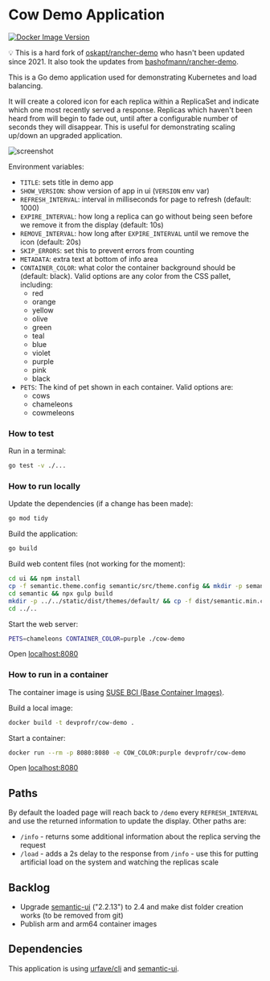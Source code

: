 # Cow Demo Application

[![Docker Image Version](https://img.shields.io/docker/v/devprofr/cow-demo?label=Docker)](https://hub.docker.com/r/devprofr/cow-demo)

💡 This is a hard fork of [oskapt/rancher-demo](https://github.com/oskapt/rancher-demo) who hasn't been updated since 2021.
It also took the updates from [bashofmann/rancher-demo](https://github.com/bashofmann/rancher-demo).

This is a Go demo application used for demonstrating Kubernetes and load balancing.

It will create a colored icon for each replica within a ReplicaSet and indicate which one most recently served a response.
Replicas which haven't been heard from will begin to fade out, until after a configurable number of seconds they will disappear.
This is useful for demonstrating scaling up/down an upgraded application.

![screenshot](screenshot.png)

Environment variables:

- `TITLE`: sets title in demo app
- `SHOW_VERSION`: show version of app in ui (`VERSION` env var)
- `REFRESH_INTERVAL`: interval in milliseconds for page to refresh (default: 1000)
- `EXPIRE_INTERVAL`: how long a replica can go without being seen before we remove it from the display (default: 10s)
- `REMOVE_INTERVAL`: how long after `EXPIRE_INTERVAL` until we remove the icon (default: 20s)
- `SKIP_ERRORS`: set this to prevent errors from counting
- `METADATA`: extra text at bottom of info area
- `CONTAINER_COLOR`: what color the container background should be (default: black). Valid options are any color from the CSS pallet, including:
  - red
  - orange
  - yellow
  - olive
  - green
  - teal
  - blue
  - violet
  - purple
  - pink
  - black
- `PETS`: The kind of pet shown in each container. Valid options are:
  - cows
  - chameleons
  - cowmeleons

### How to test

Run in a terminal:

```bash
go test -v ./...
```

### How to run locally

Update the dependencies (if a change has been made):

```bash
go mod tidy
```

Build the application:

```bash
go build
```

Build web content files (not working for the moment):

```bash
cd ui && npm install
cp -f semantic.theme.config semantic/src/theme.config && mkdir -p semantic/src/themes/app && cp -rf semantic.theme/* semantic/src/themes/app
cd semantic && npx gulp build
mkdir -p ../../static/dist/themes/default/ && cp -f dist/semantic.min.css ../../static/dist/semantic.min.css && cp -f dist/semantic.min.js ../../static/dist/semantic.min.js && cp -r dist/themes/default/assets ../../static/dist/themes/default/
cd ../..
```

Start the web server:

````bash
PETS=chameleons CONTAINER_COLOR=purple ./cow-demo
````

Open [localhost:8080](http://localhost:8080)

### How to run in a container

The container image is using [SUSE BCI (Base Container Images)](https://registry.suse.com/).

Build a local image:

```bash
docker build -t devprofr/cow-demo .
```

Start a container:

```bash
docker run --rm -p 8080:8080 -e COW_COLOR:purple devprofr/cow-demo
```

Open [localhost:8080](http://localhost:8080)

## Paths

By default the loaded page will reach back to `/demo` every `REFRESH_INTERVAL` and use the returned information to update the display. Other paths are:

- `/info` - returns some additional information about the replica serving the request
- `/load` - adds a 2s delay to the response from `/info` - use this for putting artificial load on the system and watching the replicas scale

## Backlog

* Upgrade [semantic-ui](https://semantic-ui.com/) ("2.2.13") to 2.4 and make dist folder creation works (to be removed from git)
* Publish arm and arm64 container images

## Dependencies

This application is using [urfave/cli](https://cli.urfave.org/) and [semantic-ui](https://semantic-ui.com/).
